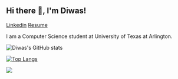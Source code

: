 ## Hi there 👋, I'm Diwas!

[Linkedin](https://www.linkedin.com/in/diwassapkota) [Resume]() <br />


I am a Computer Science student at University of Texas at Arlington. <br />

![Diwas's GitHub stats](https://github-readme-stats.vercel.app/api?username=diwassapkota805&show_icons=true&theme=radical)

[![Top Langs](https://github-readme-stats.vercel.app/api/top-langs/?username=diwassapkota805&layout=compact)](https://github.com/diwassapkota805/github-readme-stats)

![](https://komarev.com/ghpvc/?username=diwassapkota805&color=green)
